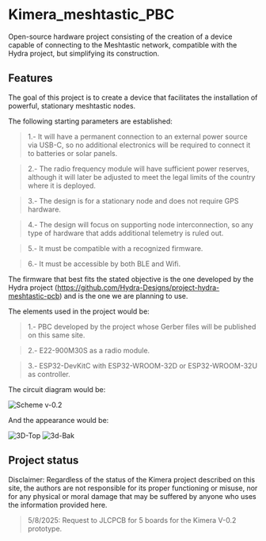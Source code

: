 # Kimera_meshtastic_PBC
Open-source hardware project consisting of the creation of a device capable of connecting to the Meshtastic network, compatible with the Hydra project, but simplifying its construction.

## Features

The goal of this project is to create a device that facilitates the installation of powerful, stationary meshtastic nodes.

The following starting parameters are established:

> 1.- It will have a permanent connection to an external power source via USB-C, so no additional electronics will be required to connect it to batteries or solar panels.

> 2.- The radio frequency module will have sufficient power reserves, although it will later be adjusted to meet the legal limits of the country where it is deployed.

> 3.- The design is for a stationary node and does not require GPS hardware.

> 4.- The design will focus on supporting node interconnection, so any type of hardware that adds additional telemetry is ruled out.

> 5.- It must be compatible with a recognized firmware.

> 6.- It must be accessible by both BLE and Wifi.

The firmware that best fits the stated objective is the one developed by the Hydra project (https://github.com/Hydra-Designs/project-hydra-meshtastic-pcb) and is the one we are planning to use.

The elements used in the project would be:

> 1.- PBC developed by the project whose Gerber files will be published on this same site.

> 2.- E22-900M30S as a radio module.

> 3.- ESP32-DevKitC with ESP32-WROOM-32D or ESP32-WROOM-32U as controller.

The circuit diagram would be:


![Scheme v-0.2](https://github.com/EduardoGuirado/Kimera_meshtastic_PBC/blob/main/Scheme_Kimera_V-0.2.png)

And the appearance would be:

![3D-Top](https://github.com/EduardoGuirado/Kimera_meshtastic_PBC/blob/main/Kimera_1.png)
![3d-Bak](https://github.com/EduardoGuirado/Kimera_meshtastic_PBC/blob/main/Kimera_2.png)

## Project status

Disclaimer: Regardless of the status of the Kimera project described on this site, the authors are not responsible for its proper functioning or misuse, nor for any physical or moral damage that may be suffered by anyone who uses the information provided here.

> 5/8/2025: Request to JLCPCB for 5 boards for the Kimera V-0.2 prototype.
